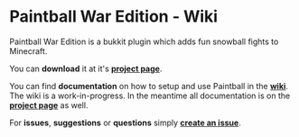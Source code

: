 # Paintball War Edition - Wiki
Paintball War Edition is a bukkit plugin which adds fun snowball fights to Minecraft.

You can **download** it at it's [**project page**](http://dev.bukkit.org/bukkit-plugins/paintball_pure_war/).

You can find **documentation** on how to setup and use Paintball in the [**wiki**](https://github.com/PaintballWarEdition/Paintball-Wiki/wiki).<br>
The wiki is a work-in-progress. In the meantime all documentation is on the [**project page**](http://dev.bukkit.org/bukkit-plugins/paintball_pure_war/) as well.

For **issues**, **suggestions** or **questions** simply [**create an issue**](https://github.com/PaintballWarEdition/Paintball-Issues/issues).
